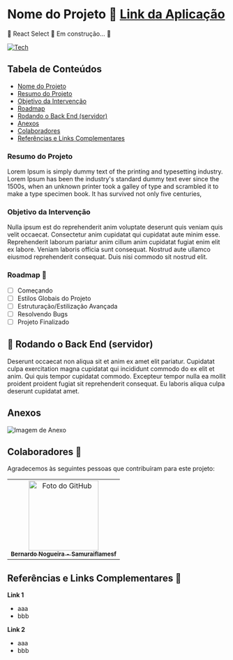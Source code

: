 <h4 align="center"> 
  
# Nome do Projeto 📁 <a href="#">Link da Aplicação</a>   
🚧  React Select 🚀 Em construção...  🚧

[![Tech](https://skillicons.dev/icons?i=html,css,js)](https://skillicons.dev)

</h4>

## Tabela de Conteúdos

- [Nome do Projeto](#nome-do-projeto-)
- [Resumo do Projeto](#resumo-do-projeto)
- [Objetivo da Intervenção](#objetivo-da-intervenção)
- [Roadmap](#roadmap-)
- [Rodando o Back End (servidor)](#rodando-o-back-end-servidor)
- [Anexos](#anexos)
- [Colaboradores](#colaboradores-)
- [Referências e Links Complementares](#referências-e-links-complementares-)


### Resumo do Projeto

Lorem Ipsum is simply dummy text of the printing and typesetting industry. Lorem Ipsum has been the industry's standard dummy text ever since the 1500s, when an unknown printer took a galley of type and scrambled it to make a type specimen book. It has survived not only five centuries,

### Objetivo da Intervenção

Nulla ipsum est do reprehenderit anim voluptate deserunt quis veniam quis velit occaecat. Consectetur anim cupidatat qui cupidatat aute minim esse. Reprehenderit laborum pariatur anim cillum anim cupidatat fugiat enim elit ex labore. Veniam laboris officia sunt consequat. Nostrud aute ullamco eiusmod reprehenderit consequat. Duis nisi commodo sit nostrud elit.

### Roadmap 🎯

- [ ] Começando
- [ ] Estilos Globais do Projeto
- [ ] Estruturação/Estilização Avançada
- [ ] Resolvendo Bugs
- [ ] Projeto Finalizado

## 🎲 Rodando o Back End (servidor)

Deserunt occaecat non aliqua sit et anim ex amet elit pariatur. Cupidatat culpa exercitation magna cupidatat qui incididunt commodo do ex elit et anim. Qui quis tempor cupidatat commodo. Excepteur tempor nulla ea mollit proident proident fugiat sit reprehenderit consequat. Eu laboris aliqua culpa deserunt cupidatat amet.

## Anexos

![Imagem de Anexo](#) <!-- Inserir o link da imagem aqui -->

## Colaboradores 🤝

Agradecemos às seguintes pessoas que contribuíram para este projeto:

<table>
  <tr>
    <td align="center">
      <a href="https://github.com/Samuraiflamesf">
          <img src="https://avatars.githubusercontent.com/u/62897976?s=400&u=afa8e717adda64a162c125cbbbcdfa187b86348a&v=4" width="160px;" alt="Foto do GitHub">
          <br>
          <sub>
            <b>Bernardo Nogueira - Samuraiflamesf</b>
          </sub>
      </a>
    </td>
  </tr>
</table>

## Referências e Links Complementares 📕

**Link 1**

- aaa
- bbb

**Link 2**

- aaa
- bbb

